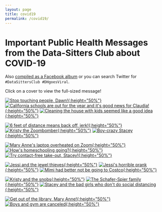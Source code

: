 ```yaml
---
layout: page
title: covid19
permalink: /covid19/
---
```


# Important Public Health Messages from the Data-Sitters Club about COVID-19

Also [compiled as a Facebook album](https://www.facebook.com/quinn.dombrowski/media_set?set=a.10102062065161710&type=3) or you can search Twitter for `#DataSittersClub #DHgoesViral`.

Click on a cover to view the full-sized message!


[![Stop touching people, Dawn!](/site/assets/covid19/018_dsc_health_mystery7.jpg){:height="50%"}](/site/assets/covid19/018_dsc_health_mystery7.jpg)
[![California schools are out for the year and it's good news for Claudia!](/site/assets/covid19/017_dsc_health_claudia_dropout.jpg){:height="50%"}](/site/assets/covid19/017_dsc_health_claudia_dropout.jpg)
[![Cleaning the house with kids seemed like a good idea](/site/assets/covid19/016_dsc_health_maid_maryanne.jpg){:height="50%"}](/site/assets/covid19/016_dsc_health_maid_maryanne.jpg)

[![6 feet of distance means back off, jerk!](/site/assets/covid19/015_dsc_health_kristy_bart.jpg){:height="50%"}](/site/assets/covid19/015_dsc_health_kristy_bart.jpg)
[![Kristy the Zoombomber](/site/assets/covid19/014_dsc_health_vandal.jpg){:height="50%"}](/site/assets/covid19/014_dsc_health_vandal.jpg)
[![Boy-crazy Stacey](/site/assets/covid19/012_dsc_health_boy_crazy_stacey.jpg){:height="50%"}](/site/assets/covid19/012_dsc_health_boy_crazy_stacey.jpg)

[![Mary Anne's laptop overheated on Zoom](/site/assets/covid19/011_dsc_health_maryanne_fire.jpg){:height="50%"}](/site/assets/covid19/011_dsc_health_maryanne_fire.jpg)
[![How's homeschooling going?](/site/assets/covid19/010_dsc_health_dawnold.jpg){:height="50%"}](/site/assets/covid19/010_dsc_health_dawnold.jpg)
[![Try contact-free take-out, Stacey!](/site/assets/covid19/009_dsc_health_stacey.jpg){:height="50%"}](/site/assets/covid19/009_dsc_health_stacey.jpg)

[![Jessi and the jewel thieves](/site/assets/covid19/008_dsc_health_jewel.jpg){:height="50%"}](/site/assets/covid19/008_dsc_health_jewel.jpg)
[![Jessi's horrible prank](/site/assets/covid19/007_dsc_health_jessi_prank.jpg){:height="50%"}](/site/assets/covid19/007_dsc_health_jessi_prank.jpg)
[![Mimi had better not be going to Costco](/site/assets/covid19/006_dsc_health_claudia_calls2.jpg){:height="50%"}](/site/assets/covid19/006_dsc_health_claudia_calls2.jpg)

[![Kristy and the snobs](/site/assets/covid19/005_dsc_health_kristy_snobs.jpg){:height="50%"}](/site/assets/covid19/005_dsc_health_kristy_snobs.jpg)
[![The Schafer-Spier family](/site/assets/covid19/004_dsc_health_familyfeud.jpg){:height="50%"}](/site/assets/covid19/004_dsc_health_familyfeud.jpg)
[![Stacey and the bad girls who don't do social distancing](/site/assets/covid19/003_dsc_health_badgirls.jpg){:height="50%"}](/site/assets/covid19/003_dsc_health_badgirls.jpg)

[![Get out of the library, Mary Anne!](/site/assets/covid19/002_dsc_health_maryanne.jpg){:height="50%"}](/site/assets/covid19/002_dsc_health_maryanne.jpg)
[![Boys and gym are canceled](/site/assets/covid19/001_dsc_health_mallory_gym.jpg){:height="50%"}](/site/assets/covid19/001_dsc_health_mallory_gym.jpg)
